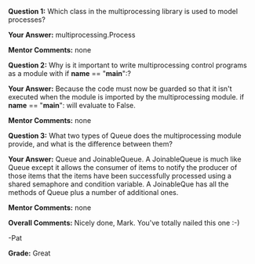 ﻿**Question 1:**
Which class in the multiprocessing library is used to model processes?

**Your Answer:**
multiprocessing.Process

**Mentor Comments:**
none

**Question 2:**
Why is it important to write multiprocessing control programs as a module with if __name__ == "__main__":?

**Your Answer:**
Because the code must now be guarded so that it isn't executed when the module is imported by the multiprocessing module.  if __name__ == "__main__": will evaluate to False.

**Mentor Comments:**
none

**Question 3:**
What two types of Queue does the multiprocessing module provide, and what is the difference between them?

**Your Answer:**
Queue and JoinableQueue. A JoinableQueue is much like Queue except it allows the consumer of items to notify the producer of those items that the items have been successfully processed using a shared semaphore and condition variable. A JoinableQue has all the methods of Queue plus a number of additional ones.

**Mentor Comments:**
none

**Overall Comments:**
Nicely done, Mark.  You've totally nailed this one :-)

-Pat

**Grade:**
Great
